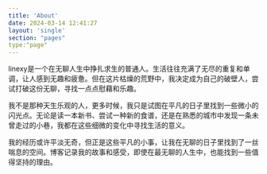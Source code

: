 ```yaml
---
title: 'About'
date: 2024-03-14 12:41:27
layout: 'single'
section: "pages"
type:"page"
---
```


linexy是一个在无聊人生中挣扎求生的普通人。生活往往充满了无尽的重复和单调，让人感到无趣和疲惫。但在这片枯燥的荒野中，我决定成为自己的破壁人，尝试打破这份无聊，寻找一点点慰藉和乐趣。

我不是那种天生乐观的人，更多时候，我只是试图在平凡的日子里找到一些微小的闪光点。无论是读一本新书、尝试一种新的食谱，还是在熟悉的城市中发现一条未曾走过的小巷，我都在这些细微的变化中寻找生活的意义。

我的经历或许平淡无奇，但正是这些平凡的小事，让我在无聊的日子里找到了一丝喘息的空间。博客记录我的故事和感受，即使在最无聊的人生中，也能找到一些值得坚持的理由。

